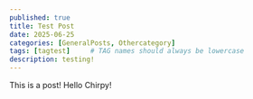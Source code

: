```yaml
---
published: true
title: Test Post
date: 2025-06-25
categories: [GeneralPosts, Othercategory]
tags: [tagtest]     # TAG names should always be lowercase
description: testing!
---
```




This is a post! Hello Chirpy!
